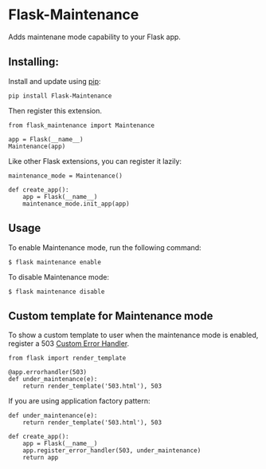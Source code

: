 # Flask-Maintenance

Adds maintenane mode capability to your Flask app.

## Installing:

Install and update using [pip](https://pip.pypa.io/en/stable/quickstart/):

```
pip install Flask-Maintenance
```

Then register this extension.

```
from flask_maintenance import Maintenance

app = Flask(__name__)
Maintenance(app)
```

Like other Flask extensions, you can register it lazily:

```
maintenance_mode = Maintenance()

def create_app():
    app = Flask(__name__)
    maintenance_mode.init_app(app)
```

## Usage

To enable Maintenance mode, run the following command:

```
$ flask maintenance enable
```

To disable Maintenance mode:

```
$ flask maintenance disable
```

## Custom template for Maintenance mode

To show a custom template to user when the maintenance mode is enabled, register a 503 [Custom Error Handler](http://flask.pocoo.org/docs/1.0/patterns/errorpages/#custom-error-pages).

```
from flask import render_template

@app.errorhandler(503)
def under_maintenance(e):
    return render_template('503.html'), 503
```

If you are using application factory pattern:

```
def under_maintenance(e):
    return render_template('503.html'), 503

def create_app():
    app = Flask(__name__)
    app.register_error_handler(503, under_maintenance)
    return app
```